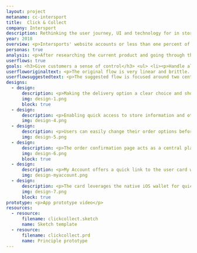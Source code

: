 ```yaml
---
layout: project
metaname: cc-intersport
title:  Click & Collect
company: Intersport
description: Rethinking the user journey, UI and technology for in store collections in an attempt to modernise the brand and raise online awareness.
year: 2018
overview: <p>Intersports' website accounts or less than one percent of the company turnover. They are trying to modernize their business by creating an omni channel experience. Click & Collect is a feature that can help connect the website and stores. It is heavily underused and has low customer retention.</p><p>I reviewed the user journey and the UI to see what could be improved and what technologies can be leveraged.</p>
personas: true
analysis: <p>After researching the current product and going through the user journey, from purchase to store pick up, these were the major points the design should focus on:</p><ul><li><p>There is no clear message informing users about the Click & Collect service</p></li><li><p>Delivery options are too late in the user flow</p></li><li><p>Store opening times are frustrating to find</p></li><li><p>Only slow and expensive email communication was pushed</p></li><li><p>There are no reasons to use the order history pages</p></li><li><p>Information is not shared between online and stores</p></li><li><p>There is no follow up after purchase</p></li><li><p>The user has no control over reminders</p></li></ul>
userflows: true
goals: <h3>Give customers a sense of control</h3> <ul> <li><p>Handle all price fluctuations (delivery, vouchers) before hitting the payment page to avoid any surprises.</p></li><li><p>Enable quick and easy editing of the order by using the checkout page as a central point of the flow. </p></li><li><p>Split major user actions apart, instead of having everything on one page and overwhelming the user.</p></li><li><p>Let the customer decide how they are communicated with.</p></li></ul> <h3>Keep the customer updated</h3> <ul> <li><p>Embrace more modern technologies to give users the choice of communication methods (push notifications, emails, agenda appointments). </p></li><li><p>Give everyone a centralised place for finding order information (order confirmation, order history, all orders available via scanning the user QR code).</p></li><li><p>Incorporate common reasons to contact the helpdesk into the UI (navigate to store, push notification if a store is having unusual hours on a day you plan to pick up the order, notifications if your order is delayed).</p></li></ul> <h3>Improve the store flow</h3> <ul> <li><p>Make the process easy for the customer. Nearly everyone has a phone, enable customers to pick up their delivery using their InterSport user QR code whilst logged into the website, instead of requiring official identification to be brought in.</p></li><li><p>Scanning QR codes is quicker and more accurate than manually entering data. It has the added benefit of giving flexibility during busy hours as a cash desk is not required, only a scanner is.</p></li><li><p>Consider omnichannel options, such as using the user QR code to pick up the package using the TAS in stores, or using GPS to notify store workers that a customer who has an order pending will soon be arriving.</p></li></ul>
userfloworiginaltext: <p>The original flow is very linear and brittle. The notable pains were around delivery selection and the lack of follow up options once the order was placed.</p>
userflowsuggestedtext: <p>The suggested flow is focused around two central pages. The checkout page is the central place for editing order details and giving the customer confirmation their order is correct before proceeding with payment.</p><p>The confirmation page doubles up as the order history page and becomes the central place for controlling the follow up, as well as keeping up to date with your orders.</p>
designs:
  - design:
      description: <p>Making the delivery option a clear choice and showing customers the affect it has on the total price.</p>
      img: design-1.png
      block: true
  - design:
      description: <p>Enabling quick access to store information and other features such as opening in Google Maps.</p>
      img: design-4.png
  - design:
      description: <p>Users can easily change their order options before confirming.</p>
      img: design-5.png
  - design:
      description: <p>The order confirmation page acts as a central place for managing orders and viewing their details.</p>
      img: design-6.png
      block: true
  - design:
      description: <p>My Account offers a quick link to the user card which can be used to quickly enter your details at the store.</p>
      img: design-myaccount.png
  - design:
      description: <p>The card leverages the native iOS wallet for quick access. An app specific implementation covers the other platforms.</p>
      img: design-7.png
      block: true
prototype: <p>App prototype video</p>
resources:
  - resource:
      filename: clickcollect.sketch
      name: Sketch template
  - resource:
      filename: clickcollect.prd
      name: Principle prototype
---
```

